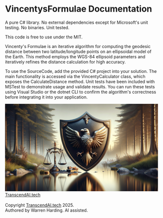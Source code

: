 # VincentysFormulae Documentation

A pure C# library. No external dependencies except for Microsoft's unit testing. No binaries. Unit tested.

This code is free to use under the MIT.

Vincenty's Formulae is an iterative algorithm for computing the geodesic distance between two latitude/longitude points on an ellipsoidal model of the Earth. This method employs the WGS-84 ellipsoid parameters and iteratively refines the distance calculation for high accuracy.

To use the SourceCode, add the provided C# project into your solution. The main functionality is accessed via the VincentyCalculator class, which exposes the CalculateDistance method. Unit tests have been included with MSTest to demonstrate usage and validate results. You can run these tests using Visual Studio or the dotnet CLI to confirm the algorithm's correctness before integrating it into your application.

![AI Image](aiimage.jpg)
[TranscendAI.tech](https://TranscendAI.tech)<br>
<br>
Copyright [TranscendAI.tech](https://TranscendAI.tech) 2025.</br>
Authored by Warren Harding. AI assisted.